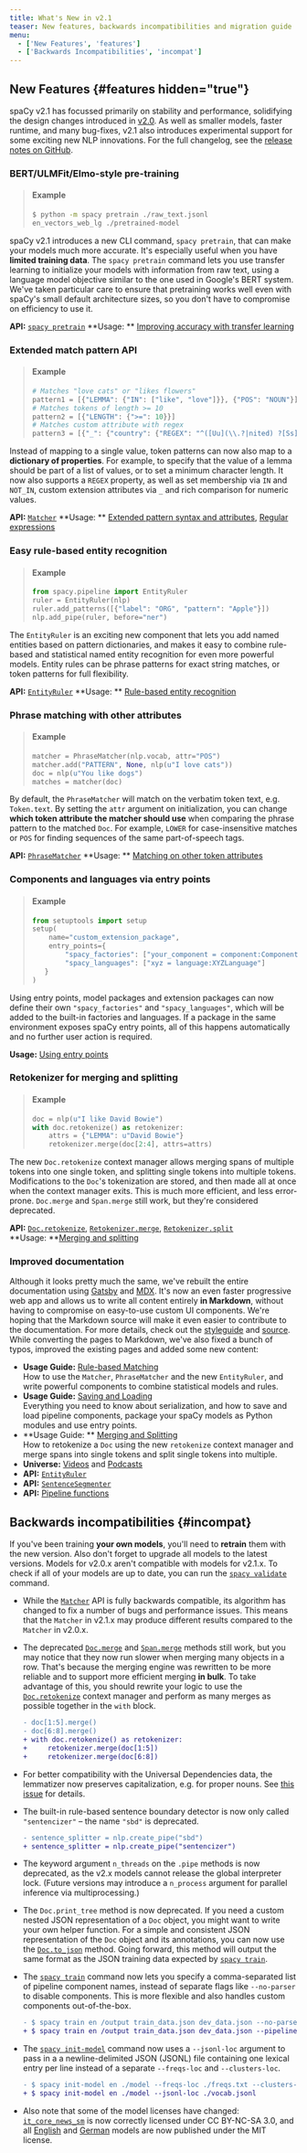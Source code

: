 ```yaml
---
title: What's New in v2.1
teaser: New features, backwards incompatibilities and migration guide
menu:
  - ['New Features', 'features']
  - ['Backwards Incompatibilities', 'incompat']
---
```


## New Features {#features hidden="true"}

spaCy v2.1 has focussed primarily on stability and performance, solidifying the
design changes introduced in [v2.0](/usage/v2). As well as smaller models,
faster runtime, and many bug-fixes, v2.1 also introduces experimental support
for some exciting new NLP innovations. For the full changelog, see the
[release notes on GitHub](https://github.com/explosion/spaCy/releases/tag/v2.1.0).

### BERT/ULMFit/Elmo-style pre-training

> #### Example
>
> ```bash
> $ python -m spacy pretrain ./raw_text.jsonl
> en_vectors_web_lg ./pretrained-model
> ```

spaCy v2.1 introduces a new CLI command, `spacy pretrain`, that can make your
models much more accurate. It's especially useful when you have **limited
training data**. The `spacy pretrain` command lets you use transfer learning to
initialize your models with information from raw text, using a language model
objective similar to the one used in Google's BERT system. We've taken
particular care to ensure that pretraining works well even with spaCy's small
default architecture sizes, so you don't have to compromise on efficiency to use
it.

<Infobox>

**API:** [`spacy pretrain`](/api/cli#pretrain) **Usage: **
[Improving accuracy with transfer learning](/usage/training#transfer-learning)

</Infobox>

### Extended match pattern API

> #### Example
>
> ```python
> # Matches "love cats" or "likes flowers"
> pattern1 = [{"LEMMA": {"IN": ["like", "love"]}}, {"POS": "NOUN"}]
> # Matches tokens of length >= 10
> pattern2 = [{"LENGTH": {">=": 10}}]
> # Matches custom attribute with regex
> pattern3 = [{"_": {"country": {"REGEX": "^([Uu](\\.?|nited) ?[Ss](\\.?|tates)"}}}]
> ```

Instead of mapping to a single value, token patterns can now also map to a
**dictionary of properties**. For example, to specify that the value of a lemma
should be part of a list of values, or to set a minimum character length. It now
also supports a `REGEX` property, as well as set membership via `IN` and
`NOT_IN`, custom extension attributes via `_` and rich comparison for numeric
values.

<Infobox>

**API:** [`Matcher`](/api/matcher) **Usage: **
[Extended pattern syntax and attributes](/usage/rule-based-matching#adding-patterns-attributes-extended),
[Regular expressions](/usage/rule-based-matching#regex)

</Infobox>

### Easy rule-based entity recognition

> #### Example
>
> ```python
> from spacy.pipeline import EntityRuler
> ruler = EntityRuler(nlp)
> ruler.add_patterns([{"label": "ORG", "pattern": "Apple"}])
> nlp.add_pipe(ruler, before="ner")
> ```

The `EntityRuler` is an exciting new component that lets you add named entities
based on pattern dictionaries, and makes it easy to combine rule-based and
statistical named entity recognition for even more powerful models. Entity rules
can be phrase patterns for exact string matches, or token patterns for full
flexibility.

<Infobox>

**API:** [`EntityRuler`](/api/entityruler) **Usage: **
[Rule-based entity recognition](/usage/rule-based-matching#entityruler)

</Infobox>

### Phrase matching with other attributes

> #### Example
>
> ```python
> matcher = PhraseMatcher(nlp.vocab, attr="POS")
> matcher.add("PATTERN", None, nlp(u"I love cats"))
> doc = nlp(u"You like dogs")
> matches = matcher(doc)
> ```

By default, the `PhraseMatcher` will match on the verbatim token text, e.g.
`Token.text`. By setting the `attr` argument on initialization, you can change
**which token attribute the matcher should use** when comparing the phrase
pattern to the matched `Doc`. For example, `LOWER` for case-insensitive matches
or `POS` for finding sequences of the same part-of-speech tags.

<Infobox>

**API:** [`PhraseMatcher`](/api/phrasematcher) **Usage: **
[Matching on other token attributes](/usage/rule-based-matching#phrasematcher-attrs)

</Infobox>

### Components and languages via entry points

> #### Example
>
> ```python
> from setuptools import setup
> setup(
>     name="custom_extension_package",
>     entry_points={
>         "spacy_factories": ["your_component = component:ComponentFactory"]
>         "spacy_languages": ["xyz = language:XYZLanguage"]
>    }
> )
> ```

Using entry points, model packages and extension packages can now define their
own `"spacy_factories"` and `"spacy_languages"`, which will be added to the
built-in factories and languages. If a package in the same environment exposes
spaCy entry points, all of this happens automatically and no further user action
is required.

<Infobox>

**Usage:** [Using entry points](/usage/saving-loading#entry-points)

</Infobox>

### Retokenizer for merging and splitting

> #### Example
>
> ```python
> doc = nlp(u"I like David Bowie")
> with doc.retokenize() as retokenizer:
>     attrs = {"LEMMA": u"David Bowie"}
>     retokenizer.merge(doc[2:4], attrs=attrs)
> ```

The new `Doc.retokenize` context manager allows merging spans of multiple tokens
into one single token, and splitting single tokens into multiple tokens.
Modifications to the `Doc`'s tokenization are stored, and then made all at once
when the context manager exits. This is much more efficient, and less
error-prone. `Doc.merge` and `Span.merge` still work, but they're considered
deprecated.

<Infobox>

**API:** [`Doc.retokenize`](/api/doc#retokenize),
[`Retokenizer.merge`](/api/doc#retokenizer.merge),
[`Retokenizer.split`](/api/doc#retokenizer.split)<br />**Usage:
**[Merging and splitting](/usage/linguistic-features#retokenization)

</Infobox>

### Improved documentation

Although it looks pretty much the same, we've rebuilt the entire documentation
using [Gatsby](https://www.gatsbyjs.org/) and [MDX](https://mdxjs.com/). It's
now an even faster progressive web app and allows us to write all content
entirely **in Markdown**, without having to compromise on easy-to-use custom UI
components. We're hoping that the Markdown source will make it even easier to
contribute to the documentation. For more details, check out the
[styleguide](/styleguide) and
[source](https://github.com/explosion/spaCy/tree/master/website). While
converting the pages to Markdown, we've also fixed a bunch of typos, improved
the existing pages and added some new content:

- **Usage Guide:** [Rule-based Matching](/usage/rule-based-matching)<br/>How to
  use the `Matcher`, `PhraseMatcher` and the new `EntityRuler`, and write
  powerful components to combine statistical models and rules.
- **Usage Guide:** [Saving and Loading](/usage/saving-loading)<br/>Everything
  you need to know about serialization, and how to save and load pipeline
  components, package your spaCy models as Python modules and use entry points.
- **Usage Guide: **
  [Merging and Splitting](/usage/linguistic-features#retokenization)<br />How to
  retokenize a `Doc` using the new `retokenize` context manager and merge spans
  into single tokens and split single tokens into multiple.
- **Universe:** [Videos](/universe/category/videos) and
  [Podcasts](/universe/category/podcasts)
- **API:** [`EntityRuler`](/api/entityruler)
- **API:** [`SentenceSegmenter`](/api/sentencesegmenter)
- **API:** [Pipeline functions](/api/pipeline-functions)

## Backwards incompatibilities {#incompat}

<Infobox title="Important note on models" variant="warning">

If you've been training **your own models**, you'll need to **retrain** them
with the new version. Also don't forget to upgrade all models to the latest
versions. Models for v2.0.x aren't compatible with models for v2.1.x. To check
if all of your models are up to date, you can run the
[`spacy validate`](/api/cli#validate) command.

</Infobox>

- While the [`Matcher`](/api/matcher) API is fully backwards compatible, its
  algorithm has changed to fix a number of bugs and performance issues. This
  means that the `Matcher` in v2.1.x may produce different results compared to
  the `Matcher` in v2.0.x.

- The deprecated [`Doc.merge`](/api/doc#merge) and
  [`Span.merge`](/api/span#merge) methods still work, but you may notice that
  they now run slower when merging many objects in a row. That's because the
  merging engine was rewritten to be more reliable and to support more efficient
  merging **in bulk**. To take advantage of this, you should rewrite your logic
  to use the [`Doc.retokenize`](/api/doc#retokenize) context manager and perform
  as many merges as possible together in the `with` block.

  ```diff
  - doc[1:5].merge()
  - doc[6:8].merge()
  + with doc.retokenize() as retokenizer:
  +     retokenizer.merge(doc[1:5])
  +     retokenizer.merge(doc[6:8])
  ```

- For better compatibility with the Universal Dependencies data, the lemmatizer
  now preserves capitalization, e.g. for proper nouns. See
  [this issue](https://github.com/explosion/spaCy/issues/3256) for details.

- The built-in rule-based sentence boundary detector is now only called
  `"sentencizer"` – the name `"sbd"` is deprecated.

  ```diff
  - sentence_splitter = nlp.create_pipe("sbd")
  + sentence_splitter = nlp.create_pipe("sentencizer")
  ```

- The keyword argument `n_threads` on the `.pipe` methods is now deprecated, as
  the v2.x models cannot release the global interpreter lock. (Future versions
  may introduce a `n_process` argument for parallel inference via
  multiprocessing.)

- The `Doc.print_tree` method is now deprecated. If you need a custom nested
  JSON representation of a `Doc` object, you might want to write your own helper
  function. For a simple and consistent JSON representation of the `Doc` object
  and its annotations, you can now use the [`Doc.to_json`](/api/doc#to_json)
  method. Going forward, this method will output the same format as the JSON
  training data expected by [`spacy train`](/api/cli#train).

- The [`spacy train`](/api/cli#train) command now lets you specify a
  comma-separated list of pipeline component names, instead of separate flags
  like `--no-parser` to disable components. This is more flexible and also
  handles custom components out-of-the-box.

  ```diff
  - $ spacy train en /output train_data.json dev_data.json --no-parser
  + $ spacy train en /output train_data.json dev_data.json --pipeline tagger,ner
  ```

- The [`spacy init-model`](/api/cli#init-model) command now uses a `--jsonl-loc`
  argument to pass in a a newline-delimited JSON (JSONL) file containing one
  lexical entry per line instead of a separate `--freqs-loc` and
  `--clusters-loc`.

  ```diff
  - $ spacy init-model en ./model --freqs-loc ./freqs.txt --clusters-loc ./clusters.txt
  + $ spacy init-model en ./model --jsonl-loc ./vocab.jsonl
  ```

- Also note that some of the model licenses have changed:
  [`it_core_news_sm`](/models/it#it_core_news_sm) is now correctly licensed
  under CC BY-NC-SA 3.0, and all [English](/models/en) and [German](/models/de)
  models are now published under the MIT license.
